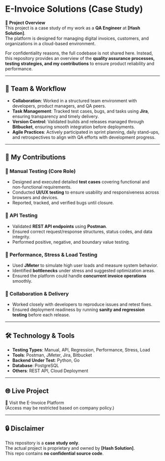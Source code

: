 # E-Invoice Solutions (Case Study)

📌 **Project Overview**  
This project is a case study of my work as a **QA Engineer** at **[Hash Solution]**.  
The platform is designed for managing digital invoices, customers, and organizations in a cloud-based environment.  

For confidentiality reasons, the full codebase is not shared here. Instead, this repository provides an overview of the **quality assurance processes, testing strategies, and my contributions** to ensure product reliability and performance.  

---

## 🤝 Team & Workflow  
- **Collaboration**: Worked in a structured team environment with developers, product managers, and QA peers.  
- **Task Management**: Tracked test cases, bugs, and tasks using **Jira**, ensuring transparency and timely delivery.  
- **Version Control**: Validated builds and releases managed through **Bitbucket**, ensuring smooth integration before deployments.  
- **Agile Practices**: Actively participated in sprint planning, daily stand-ups, and retrospectives to align with QA efforts with development progress.  

---

## 🎯 My Contributions  

### 🔹 Manual Testing (Core Role)  
- Designed and executed detailed **test cases** covering functional and non-functional requirements.  
- Conducted **UI/UX testing** to ensure usability and responsiveness across browsers and devices.  
- Reported, tracked, and verified bugs until closure.  

### 🔹 API Testing  
- Validated **REST API endpoints** using **Postman**.  
- Ensured correct request/response structures, status codes, and data integrity.  
- Performed positive, negative, and boundary value testing.  

### 🔹 Performance, Stress & Load Testing  
- Used **JMeter** to simulate high user loads and measure system behavior.  
- Identified **bottlenecks** under stress and suggested optimization areas.  
- Ensured the platform could handle **concurrent invoice operations** smoothly.  

### 🔹 Collaboration & Delivery  
- Worked closely with developers to reproduce issues and retest fixes.  
- Ensured deployment readiness by running **sanity and regression testing** before each release.  

---

## 🛠️ Technology & Tools  
- **Testing Types**: Manual, API, Regression, Performance, Stress, Load  
- **Tools**: Postman, JMeter, Jira, Bitbucket  
- **Backend Under Test**: Python, Go  
- **Database**: PostgreSQL  
- **Others**: REST API, Cloud Deployment  

---

## 🌐 Live Project  
🔗 Visit the E-Invoice Platform  
(Access may be restricted based on company policy.)  

---

## 🔒 Disclaimer  
This repository is a **case study only**.  
The actual project is proprietary and owned by **[Hash Solution]**.  
This repo contains **no confidential source code**.  
